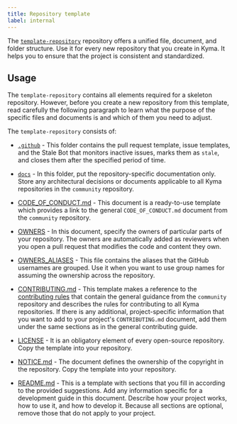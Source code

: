 ```yaml
---
title: Repository template
label: internal
---
```


The [`template-repository`](https://github.com/kyma-project/template-repository) repository offers a unified file, document, and folder structure. Use it for every new repository that you create in Kyma. It helps you to ensure that the project is consistent and standardized.

## Usage

The `template-repository` contains all elements required for a skeleton repository. However, before you create a new repository from this template, read carefully the following paragraph to learn what the purpose of the specific files and documents is and which of them you need to adjust.

The `template-repository` consists of:

* [`.github`](https://github.com/kyma-project/template-repository/.github) - This folder contains the pull request template, issue templates, and the Stale Bot that monitors inactive issues, marks them as `stale`, and closes them after the specified period of time.

* [`docs`](https://github.com/kyma-project/template-repository/docs) - In this folder, put the repository-specific documentation only. Store any architectural decisions or documents applicable to all Kyma repositories in the `community` repository.

* [CODE_OF_CONDUCT.md](https://github.com/template-repository/CODE_OF_CONDUCT.md) - This document is a ready-to-use template which provides a link to the general `CODE_OF_CONDUCT.md` document from the `community` repository.

* [OWNERS](https://github.com/kyma-project/template-repository/OWNERS) - In this document, specify the owners of particular parts of your repository. The owners are automatically added as reviewers when you open a pull request that modifies the code and content they own.

* [OWNERS_ALIASES](https://github.com/kyma-project/template-repository/OWNERS_ALIASES) - This file contains the aliases that the GitHub usernames are grouped. Use it when you want to use group names for assuming the ownership across the repository.

* [CONTRIBUTING.md](https://github.com/kyma-project/template-repository/CONTRIBUTING.md) - This template makes a reference to the [contributing rules](../../contributing/02-contributing.md) that contain the general guidance from the `community` repository and describes the rules for contributing to all Kyma repositories. If there is any additional, project-specific information that you want to add to your project's `CONTRIBUTING.md` document, add them under the same sections as in the general contributing guide.

* [LICENSE](https://github.com/kyma-project/template-repository/LICENSE) - It is an obligatory element of every open-source repository. Copy the template into your repository.

* [NOTICE.md](https://github.com/kyma-project/template-repository/NOTICE.md) - The document defines the ownership of the copyright in the repository. Copy the template into your repository.

* [README.md](https://github.com/kyma-project/template-repository/README.md) - This is a template with sections that you fill in according to the provided suggestions. Add any information specific for a development guide in this document. Describe how your project works, how to use it, and how to develop it. Because all sections are optional, remove those that do not apply to your project.  

